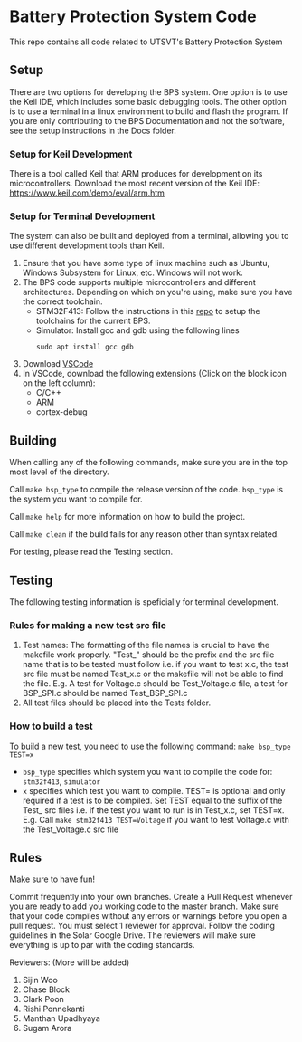 # Battery Protection System Code
This repo contains all code related to UTSVT's Battery Protection System

## Setup
There are two options for developing the BPS system. One option is to use the Keil IDE, which includes some basic debugging tools. The other option is to use a terminal in a linux environment to build and flash the program. If you are only contributing to the BPS Documentation and not the software, see the setup instructions in the Docs folder.

### Setup for Keil Development
There is a tool called Keil that ARM produces for development on its microcontrollers. Download the most recent version of the Keil IDE: https://www.keil.com/demo/eval/arm.htm

### Setup for Terminal Development
The system can also be built and deployed from a terminal, allowing you to use different development tools than Keil.
1. Ensure that you have some type of linux machine such as Ubuntu, Windows Subsystem for Linux, etc. Windows will not work.
2. The BPS code supports multiple microcontrollers and different architectures. Depending on which on you're using, make sure you have the correct toolchain.
    - STM32F413: Follow the instructions in this [repo](https://github.com/SijWoo/ARM-Toolchain-Setup) to setup the toolchains for the current BPS.
    - Simulator: Install gcc and gdb using the following lines
        ```
        sudo apt install gcc gdb
        ```
3. Download [VSCode](https://code.visualstudio.com/)
4. In VSCode, download the following extensions (Click on the block icon on the left column):
    - C/C++
    - ARM
    - cortex-debug

## Building
When calling any of the following commands, make sure you are in the top most level of the directory.

Call ```make bsp_type``` to compile the release version of the code. ```bsp_type``` is the system you want to compile for.

Call ```make help``` for more information on how to build the project.

Call ```make clean``` if the build fails for any reason other than syntax related.

For testing, please read the Testing section.

## Testing
The following testing information is speficially for terminal development.

### Rules for making a new test src file
1. Test names: The formatting of the file names is crucial to have the makefile work properly. "Test_" should be the prefix and the src file name that is to be tested must follow i.e. if you want to test x.c, the test src file must be named Test_x.c or the makefile will not be able to find the file.
    E.g. A test for Voltage.c should be Test_Voltage.c file, a test for BSP_SPI.c should be named Test_BSP_SPI.c
2. All test files should be placed into the Tests folder.

### How to build a test
To build a new test, you need to use the following command:
```make bsp_type TEST=x```

- ```bsp_type``` specifies which system you want to compile the code for: ```stm32f413```, ```simulator```
- ```x``` specifies which test you want to compile. TEST= is optional and only required if a test is to be compiled. Set TEST equal to the suffix of the Test_ src files i.e. if the test you want to run is in Test_x.c, set TEST=x.
    E.g. Call ```make stm32f413 TEST=Voltage``` if you want to test Voltage.c with the Test_Voltage.c src file

## Rules
Make sure to have fun!

Commit frequently into your own branches. Create a Pull Request whenever you are ready to add you working code to the master branch. Make sure that your code compiles without any errors or warnings before you open a pull request. You must select 1 reviewer for approval. Follow the coding guidelines in the Solar Google Drive. The reviewers will make sure everything is up to par with the coding standards.

Reviewers: (More will be added)
1. Sijin Woo
2. Chase Block
3. Clark Poon
4. Rishi Ponnekanti
5. Manthan Upadhyaya
6. Sugam Arora
